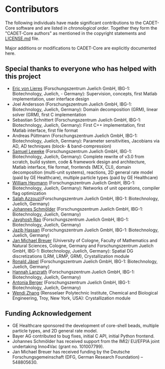 # Contributors

The following individuals have made significant contributions to the CADET-Core software and are listed in *chronological order*. Together they form the "CADET-Core authors" as mentioned in the copyright statements and [LICENSE.md](LICENSE.txt) file.

Major additions or modifications to CADET-Core are explicitly documented here.

## Special thanks to everyone who has helped with this project

* [Eric von Lieres](https://github.com/lieres) (Forschungszentrum Juelich GmbH, IBG-1: Biotechnology, Juelich, - Germany): Supervision, concepts, first Matlab implementation, user interface design
* Joel Andersson (Forschungszentrum Juelich GmbH, IBG-1: Biotechnology, Juelich, Germany): Domain decomposition (GRM), linear solver (GRM), first C implementation
* Sebastian Schnittert (Forschungszentrum Juelich GmbH, IBG-1: Biotechnology, Juelich, Germany): First C++ implementation, first Matlab interface, first file format
* Andreas Püttmann (Forschungszentrum Juelich GmbH, IBG-1: Biotechnology, Juelich, Germany): Parameter sensitivities, Jacobians via AD, AD techniques (block- & band-compression)
* [Samuel Leweke](https://github.com/sleweke) (Forschungszentrum Juelich GmbH, IBG-1: Biotechnology, Juelich, Germany): Complete rewrite of v3.0 from scratch, build system, code & framework design and architecture, Matlab interface, file format, frontends (MEX, CLI), domain decomposition (multi-unit systems), reactions, 2D general rate model (paid by GE Healthcare), multiple particle types (paid by GE Healthcare)
* [William Heymann](https://github.com/immudzen) (Forschungszentrum Juelich GmbH, IBG-1: Biotechnology, Juelich, Germany): Networks of unit operations, compiler flag optimization
* [Salah Azzouzi](https://github.com/azzouzis)(Forschungszentrum Juelich GmbH, IBG-1: Biotechnology, Juelich, Germany)
* [Johannes Schmölder](https://github.com/schmoelder) (Forschungszentrum Juelich GmbH, IBG-1: Biotechnology, Juelich, Germany)
* [Jayghosh Rao](https://github.com/jayghoshter) (Forschungszentrum Juelich GmbH, IBG-1: Biotechnology, Juelich, Germany)
* [Jazib Hassan](https://github.com/jazib-hassan-juelich) (Forschungszentrum Juelich GmbH, IBG-1: Biotechnology, Juelich, Germany)
* [Jan Michael Breuer](https://github.com/jbreue16) (University of Cologne, Faculty of Mathematics and Natural Sciences, Cologne, Germany and Forschungszentrum Juelich GmbH, IBG-1: Biotechnology, Juelich, Germany): Spatial DG discretizations (LRM, LRMP, GRM), Crystallization module
* [Ronald Jäpel](https://github.com/ronald-jaepel) (Forschungszentrum Juelich GmbH, IBG-1: Biotechnology, Juelich, Germany)
* [Hannah Lanzrath](https://github.com/hannahlanzrath) (Forschungszentrum Juelich GmbH, IBG-1: Biotechnology, Juelich, Germany)
* [Antonia Berger](https://github.com/AntoniaBerger) (Forschungszentrum Juelich GmbH, IBG-1: Biotechnology, Juelich, Germany)
* [Wendi Zhang](https://github.com/WFlynnZ) (Rensselaer Polytechnic Institute, Chemical and Biological Engineering, Troy, New York, USA): Crystallization module

## Funding Acknowledgement

* GE Healthcare sponsored the development of core-shell beads, multiple particle types, and 2D general rate model.
* Bayer AG contributed to bug fixes, initial C API, initial Python frontend.
* Johannes Schmölder has received support from the IMI2/ EU/EFPIA joint undertaking Inno4Vac (grant no. 101007799).
* Jan Michael Breuer has received funding by the Deutsche Forschungsgemeinschaft (DFG, German Research Foundation) – 548805630.